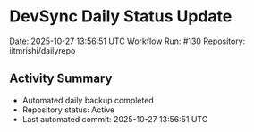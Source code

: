 # DevSync Daily Status Update
Date: 2025-10-27 13:56:51 UTC
Workflow Run: #130
Repository: iitmrishi/dailyrepo

## Activity Summary
- Automated daily backup completed
- Repository status: Active
- Last automated commit: 2025-10-27 13:56:51 UTC
